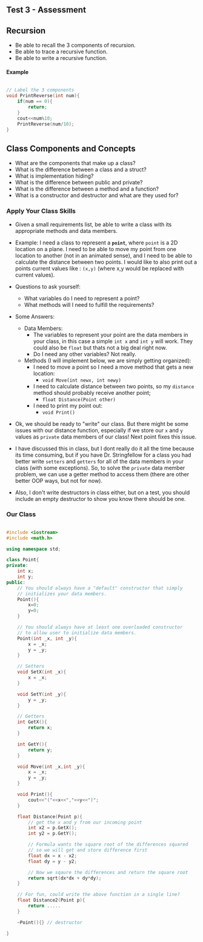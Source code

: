 ## Test 3 - Assessment

## Recursion

- Be able to recall the 3 components of recursion.
- Be able to trace a recursive function.
- Be able to write a recursive function. 

#### Example

```cpp

// Label the 3 components
void PrintReverse(int num){
    if(num == 0){
        return;
    }
    cout<<num%10;
    PrintReverse(num/10);
}
```


## Class Components and Concepts

- What are the components that make up a class?
- What is the difference between a class and a struct?
- What is implementation hiding?
- What is the difference between public and private?
- What is the difference between a method and a function?
- What is a constructor and destructor and what are they used for?

### Apply Your Class Skills

- Given a small requirements list, be able to write a class with its appropriate methods and data members.
- Example: I need a class to represent a **`point`**, where `point` is a 2D location on a plane. I need to be able to move my point from one location to another (not in an animated sense), and I need to be able to calculate the distance between two points. I would like to also print out a points current values like : `(x,y)` (where x,y would be replaced with current values).


- Questions to ask yourself: 
  - What variables do I need to represent a point?
  - What methods will I need to fulfill the requirements?

- Some Answers:
  - Data Members:
    - The variables to represent your point are the data members in your class, in this case a simple `int x` and `int y` will work. They could also be `float` but thats not a big deal right now. 
    - Do I need any other variables? Not really.
  - Methods (I will implement below, we are simply getting organized):
    - I need to move a point so I need a move method that gets a new location: 
      - `void Move(int newx, int newy)`
    - I need to calculate distance between two points, so my `distance` method should probably receive another point;
      - `float Distance(Point other)`
    - I need to print my point out:
      - `void Print()`

- Ok, we should be ready to "write" our class. But there might be some issues with our distance function, especially if we store our `x` and `y` values as `private` data members of our class! Next point fixes this issue.
- I have discussed this in class, but I dont really do it all the time because its time consuming, but if you have Dr. Stringfellow for a class you had better write `setters` and `getters` for all of the data members in your class (with some exceptions). So, to solve the `private` data member problem, we can use a getter method to access them (there are other better OOP ways, but not for now).
- Also, I don't write destructors in class either, but on a test, you should include an empty destructor to show you know there should be one.

### Our Class

```cpp

#include <iostream>
#include <math.h>

using namespace std;

class Point{
private:
    int x;
    int y;
public:
    // You should always have a "default" constructor that simply
    // initializes your data members.
    Point(){
        x=0;
        y=0;
    }

    // You should always have at least one overloaded constructor
    // to allow user to initialize data members.
    Point(int _x, int _y){
        x = _x;
        y = _y;
    }

    // Setters
    void SetX(int _x){
        x = _x;
    }

    void SetY(int _y){
        y = _y;
    }

    // Getters
    int GetX(){
        return x;
    }

    int GetY(){
        return y;
    }

    void Move(int _x,int _y){
        x = _x;
        y = _y;
    }

    void Print(){
        cout<<"("<<x<<","<<y<<")";
    }

    float Distance(Point p){
        // get the x and y from our incoming point
        int x2 = p.GetX();
        int y2 = p.GetY();

        // Formula wants the square root of the differences squared
        // so we will get and store difference first
        float dx = x - x2;
        float dy = y - y2;

        // Now we sqaure the differences and return the square root
        return sqrt(dx*dx + dy*dy);
    }

    // For fun, could write the above function in a single line? 
    float Distance2(Point p){
        return .....
    }

    ~Point(){} // destructor

}



